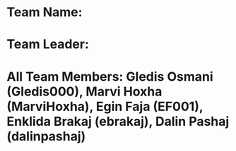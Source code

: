 # Team Name: 
# Team Leader: 
# All Team Members: Gledis Osmani (Gledis000), Marvi Hoxha (MarviHoxha), Egin Faja (EF001), Enklida Brakaj (ebrakaj), Dalin Pashaj (dalinpashaj)
